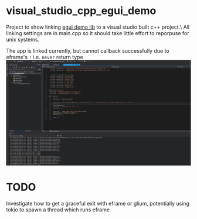 # visual_studio_cpp_egui_demo
 Project to show linking [egui demo lib](https://emilk.github.io/egui/index.html) to a visual studio built c++ project.\  All linking settings are in main.cpp so it should take little effort to reporpuse for unix systems.

 The app is linked currently, but cannot callback successfully due to eframe's `!` i.e. `never` return type
 ![](https://github.com/bayswaterpc/visual_studio_cpp_egui_demo/blob/main/assets/gifs/eguiGliumNeverCrash.gif)

 # TODO
 Investigate how to get a graceful exit with eframe or glium, potentially using tokio to spawn a thread which runs eframe 
